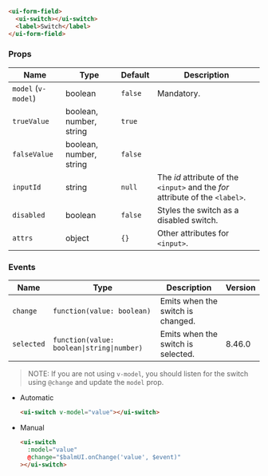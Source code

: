 ```html
<ui-form-field>
  <ui-switch></ui-switch>
  <label>Switch</label>
</ui-form-field>
```

### Props

| Name                | Type                    | Default | Description                                                                   |
| ------------------- | ----------------------- | ------- | ----------------------------------------------------------------------------- |
| `model` (`v-model`) | boolean                 | `false` | Mandatory.                                                                    |
| `trueValue`         | boolean, number, string | `true`  |                                                                               |
| `falseValue`        | boolean, number, string | `false` |                                                                               |
| `inputId`           | string                  | `null`  | The _id_ attribute of the `<input>` and the _for_ attribute of the `<label>`. |
| `disabled`          | boolean                 | `false` | Styles the switch as a disabled switch.                                       |
| `attrs`             | object                  | `{}`    | Other attributes for `<input>`.                                               |

### Events

| Name       | Type                                       | Description                        | Version |
| ---------- | ------------------------------------------ | ---------------------------------- | ------- |
| `change`   | `function(value: boolean)`                 | Emits when the switch is changed.  |         |
| `selected` | `function(value: boolean\|string\|number)` | Emits when the switch is selected. | 8.46.0  |

> NOTE: If you are not using `v-model`, you should listen for the switch using `@change` and update the `model` prop.

- Automatic

  ```html
  <ui-switch v-model="value"></ui-switch>
  ```

- Manual

  ```html
  <ui-switch
    :model="value"
    @change="$balmUI.onChange('value', $event)"
  ></ui-switch>
  ```
